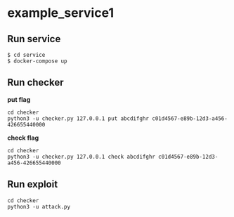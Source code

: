 # example_service1


## Run service

```
$ cd service
$ docker-compose up
```

## Run checker

**put flag**
```
cd checker
python3 -u checker.py 127.0.0.1 put abcdifghr c01d4567-e89b-12d3-a456-426655440000
```

**check flag**
```
cd checker
python3 -u checker.py 127.0.0.1 check abcdifghr c01d4567-e89b-12d3-a456-426655440000
```

## Run exploit

```
cd checker
python3 -u attack.py
```
